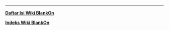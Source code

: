 

---
[**Daftar Isi Wiki BlankOn**](/DaftarIsi/README.md)
 
[**Indeks Wiki BlankOn**](/Indeks.md)



